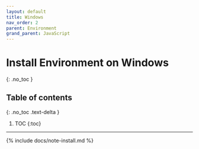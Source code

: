 ```yaml
---
layout: default
title: Windows
nav_order: 2
parent: Environment
grand_parent: JavaScript
---
```


# Install Environment on Windows
{: .no_toc }

## Table of contents
{: .no_toc .text-delta }

1. TOC
{:toc}
---

{% include docs/note-install.md %}
